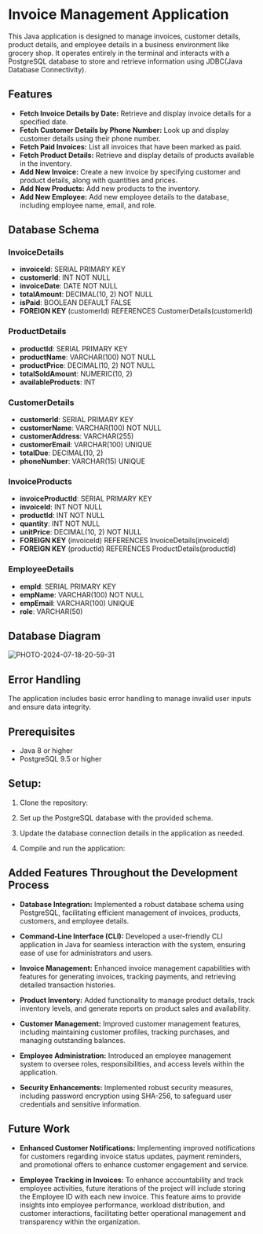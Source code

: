 # Invoice Management Application

This Java application is designed to manage invoices, customer details, product details, and employee details in a business environment like grocery shop. It operates entirely in the terminal and interacts with a PostgreSQL database to store and retrieve information using JDBC(Java Database Connectivity).

## Features
- **Fetch Invoice Details by Date:** Retrieve and display invoice details for a specified date.
- **Fetch Customer Details by Phone Number:** Look up and display customer details using their phone number.
- **Fetch Paid Invoices:** List all invoices that have been marked as paid.
- **Fetch Product Details:** Retrieve and display details of products available in the inventory.
- **Add New Invoice:** Create a new invoice by specifying customer and product details, along with quantities and prices.
- **Add New Products:** Add new products to the inventory.
- **Add New Employee:** Add new employee details to the database, including employee name, email, and role.

## Database Schema

### InvoiceDetails
- **invoiceId**: SERIAL PRIMARY KEY
- **customerId**: INT NOT NULL
- **invoiceDate**: DATE NOT NULL
- **totalAmount**: DECIMAL(10, 2) NOT NULL
- **isPaid**: BOOLEAN DEFAULT FALSE
- **FOREIGN KEY** (customerId) REFERENCES CustomerDetails(customerId)

### ProductDetails
- **productId**: SERIAL PRIMARY KEY
- **productName**: VARCHAR(100) NOT NULL
- **productPrice**: DECIMAL(10, 2) NOT NULL
- **totalSoldAmount**: NUMERIC(10, 2)
- **availableProducts**: INT
  
### CustomerDetails
- **customerId**: SERIAL PRIMARY KEY
- **customerName**: VARCHAR(100) NOT NULL
- **customerAddress**: VARCHAR(255)
- **customerEmail**: VARCHAR(100) UNIQUE
- **totalDue**: DECIMAL(10, 2)
- **phoneNumber**: VARCHAR(15) UNIQUE
  
### InvoiceProducts
- **invoiceProductId**: SERIAL PRIMARY KEY
- **invoiceId**: INT NOT NULL
- **productId**: INT NOT NULL
- **quantity**: INT NOT NULL
- **unitPrice**: DECIMAL(10, 2) NOT NULL
- **FOREIGN KEY** (invoiceId) REFERENCES InvoiceDetails(invoiceId)
- **FOREIGN KEY** (productId) REFERENCES ProductDetails(productId)
  
### EmployeeDetails
- **empId**: SERIAL PRIMARY KEY
- **empName**: VARCHAR(100) NOT NULL
- **empEmail**: VARCHAR(100) UNIQUE
- **role**: VARCHAR(50)

## Database Diagram
![PHOTO-2024-07-18-20-59-31](https://github.com/user-attachments/assets/b337a8a9-f9d8-4807-a676-197166f0e892)


## Error Handling
The application includes basic error handling to manage invalid user inputs and ensure data integrity.

## Prerequisites

- Java 8 or higher
- PostgreSQL 9.5 or higher

## Setup:

1. Clone the repository:

2. Set up the PostgreSQL database with the provided schema.

3. Update the database connection details in the application as needed.

4. Compile and run the application:

## Added Features Throughout the Development Process

- **Database Integration:**
  Implemented a robust database schema using PostgreSQL, facilitating efficient management of invoices, products, customers, and employee details.

- **Command-Line Interface (CLI):**
  Developed a user-friendly CLI application in Java for seamless interaction with the system, ensuring ease of use for administrators and users.

- **Invoice Management:**
  Enhanced invoice management capabilities with features for generating invoices, tracking payments, and retrieving detailed transaction histories.

- **Product Inventory:**
  Added functionality to manage product details, track inventory levels, and generate reports on product sales and availability.

- **Customer Management:**
  Improved customer management features, including maintaining customer profiles, tracking purchases, and managing outstanding balances.

- **Employee Administration:**
  Introduced an employee management system to oversee roles, responsibilities, and access levels within the application.

- **Security Enhancements:**
  Implemented robust security measures, including password encryption using SHA-256, to safeguard user credentials and sensitive information.

## Future Work

- **Enhanced Customer Notifications:** Implementing improved notifications for customers regarding invoice status updates, payment reminders, and promotional offers to enhance customer engagement and service.

- **Employee Tracking in Invoices:** To enhance accountability and track employee activities, future iterations of the project will include storing the Employee ID with each new invoice. This feature aims to provide insights into employee performance, workload distribution, and customer interactions, facilitating better operational management and transparency within the organization.
